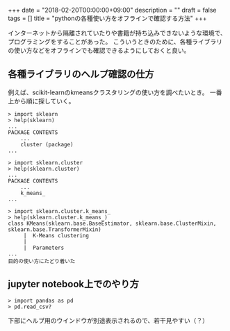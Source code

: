 +++
date = "2018-02-20T00:00:00+09:00"
description = ""
draft = false
tags = []
title = "pythonの各種使い方をオフラインで確認する方法"
+++

インターネットから隔離されていたりや書籍が持ち込みできないような環境で、プログラミングをすることがあった。
こういうときのために、各種ライブラリの使い方などをオフラインでも確認できるようにしておくと良い。

## 各種ライブラリのヘルプ確認の仕方

例えば、scikit-learnのkmeansクラスタリングの使い方を調べたいとき。
一番上から順に探していく。

```
> import sklearn
> help(sklearn)
...
PACKAGE CONTENTS
    ...
    cluster (package)
...
```

```
> import sklearn.cluster
> help(sklearn.cluster)
...
PACKAGE CONTENTS
    ...
    k_means_
...
```

```
> import sklearn.cluster.k_means_
> help(sklearn.cluster.k_means_)
class KMeans(sklearn.base.BaseEstimator, sklearn.base.ClusterMixin, sklearn.base.TransformerMixin)
     |  K-Means clustering
     |
     |  Parameters
...
目的の使い方にたどり着いた
```


## jupyter notebook上でのやり方

```
> import pandas as pd
> pd.read_csv?
```

下部にヘルプ用のウインドウが別途表示されるので、若干見やすい（？）


